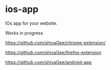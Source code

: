 ios-app
=======

IOs app for your website.

Works in progress

https://github.com/shivaGee/chrome-extension/

https://github.com/shivaGee/firefox-extension

https://github.com/shivaGee/android-app
